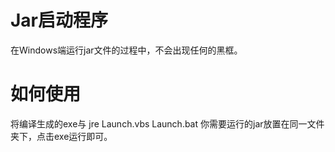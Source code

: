 # Jar启动程序

在Windows端运行jar文件的过程中，不会出现任何的黑框。

# 如何使用
将编译生成的exe与 jre Launch.vbs Launch.bat 你需要运行的jar放置在同一文件夹下，点击exe运行即可。 

